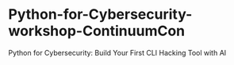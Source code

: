 # Python-for-Cybersecurity-workshop-ContinuumCon
Python for Cybersecurity: Build Your First CLI Hacking Tool with AI
